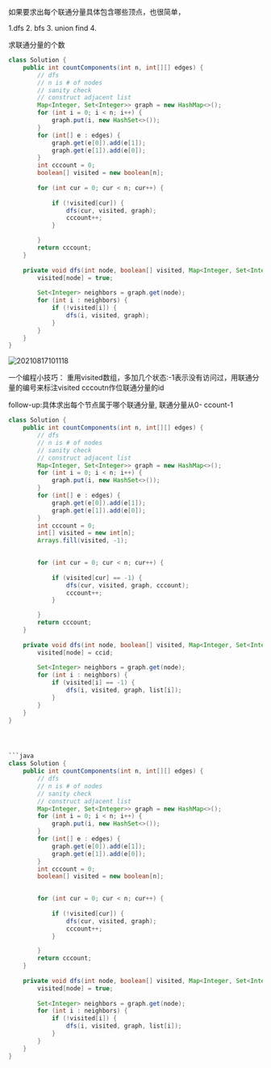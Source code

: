 如果要求出每个联通分量具体包含哪些顶点，也很简单，


1.dfs
2. bfs
3. union find
4. 

求联通分量的个数
```java
class Solution {
    public int countComponents(int n, int[][] edges) {
        // dfs
        // n is # of nodes
        // sanity check
        // construct adjacent list
        Map<Integer, Set<Integer>> graph = new HashMap<>();
        for (int i = 0; i < n; i++) {
            graph.put(i, new HashSet<>());
        }        
        for (int[] e : edges) {
            graph.get(e[0]).add(e[1]);
            graph.get(e[1]).add(e[0]);
        }
        int cccount = 0;
        boolean[] visited = new boolean[n];
        
        for (int cur = 0; cur < n; cur++) {
        
            if (!visited[cur]) {
                dfs(cur, visited, graph);
                cccount++;
            }

        }
        return cccount;
    }
    
    private void dfs(int node, boolean[] visited, Map<Integer, Set<Integer>> graph) {
        visited[node] = true;
        
        Set<Integer> neighbors = graph.get(node);
        for (int i : neighbors) {
            if (!visited[i]) {
                dfs(i, visited, graph);
            }
        }
    }
}
```


![20210817101118](https://i.loli.net/2021/08/18/NL4QkMuhPxCHs3b.png)

一个编程小技巧：     重用visited数组，多加几个状态:-1表示没有访问过，用联通分量的编号来标注visited
cccoutn作位联通分量的id




follow-up:具体求出每个节点属于哪个联通分量, 联通分量从0- ccount-1

```java
class Solution {
    public int countComponents(int n, int[][] edges) {
        // dfs
        // n is # of nodes
        // sanity check
        // construct adjacent list
        Map<Integer, Set<Integer>> graph = new HashMap<>();
        for (int i = 0; i < n; i++) {
            graph.put(i, new HashSet<>());
        }        
        for (int[] e : edges) {
            graph.get(e[0]).add(e[1]);
            graph.get(e[1]).add(e[0]);
        }
        int cccount = 0;
        int[] visited = new int[n];
        Arrays.fill(visited, -1);
        

        for (int cur = 0; cur < n; cur++) {
        
            if (visited[cur] == -1) {
                dfs(cur, visited, graph, cccount);
                cccount++;
            }

        }
        return cccount;
    }
    
    private void dfs(int node, boolean[] visited, Map<Integer, Set<Integer>> graph, int ccid) {
        visited[node] = ccid;
        
        Set<Integer> neighbors = graph.get(node);
        for (int i : neighbors) {
            if (visited[i] == -1) {
                dfs(i, visited, graph, list[i]);
            }
        }
    }
}




```java
class Solution {
    public int countComponents(int n, int[][] edges) {
        // dfs
        // n is # of nodes
        // sanity check
        // construct adjacent list
        Map<Integer, Set<Integer>> graph = new HashMap<>();
        for (int i = 0; i < n; i++) {
            graph.put(i, new HashSet<>());
        }        
        for (int[] e : edges) {
            graph.get(e[0]).add(e[1]);
            graph.get(e[1]).add(e[0]);
        }
        int cccount = 0;
        boolean[] visited = new boolean[n];
        

        for (int cur = 0; cur < n; cur++) {
        
            if (!visited[cur]) {
                dfs(cur, visited, graph);
                cccount++;
            }

        }
        return cccount;
    }
    
    private void dfs(int node, boolean[] visited, Map<Integer, Set<Integer>> graph) {
        visited[node] = true;
        
        Set<Integer> neighbors = graph.get(node);
        for (int i : neighbors) {
            if (!visited[i]) {
                dfs(i, visited, graph, list[i]);
            }
        }
    }
}
```